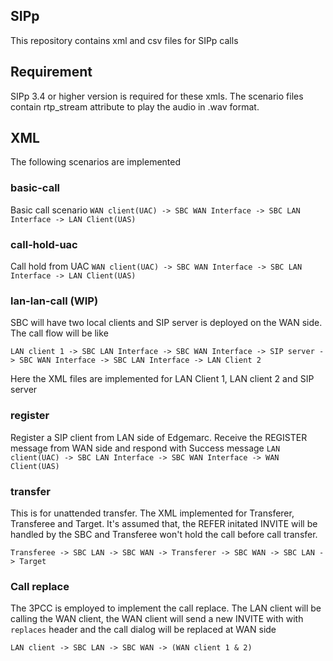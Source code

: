 ## SIPp
This repository contains xml and csv files for SIPp calls

## Requirement
SIPp 3.4 or higher version is required for these xmls. The scenario files contain rtp_stream attribute to play the audio in .wav format.

## XML
The following scenarios are implemented
### basic-call
Basic call scenario
`WAN client(UAC) -> SBC WAN Interface -> SBC LAN Interface -> LAN Client(UAS)`

### call-hold-uac
Call hold from UAC
`WAN client(UAC) -> SBC WAN Interface -> SBC LAN Interface -> LAN Client(UAS)`

### lan-lan-call (WIP)
SBC will have two local clients and SIP server is deployed on the WAN side. The call flow will be like

`LAN client 1 -> SBC LAN Interface -> SBC WAN Interface -> SIP server -> SBC WAN Interface -> SBC LAN Interface -> LAN Client 2`

Here the XML files are implemented for LAN Client 1, LAN client 2 and SIP server

### register
Register a SIP client from LAN side of Edgemarc. Receive the REGISTER message from WAN side and respond with Success message
`LAN client(UAC) -> SBC LAN Interface -> SBC WAN Interface -> WAN Client(UAS)`

### transfer
This is for unattended transfer. The XML implemented for Transferer, Transferee and Target. It's assumed that, the REFER initated INVITE will be handled by the SBC and Transferee won't hold the call before call transfer.

`Transferee -> SBC LAN -> SBC WAN -> Transferer -> SBC WAN -> SBC LAN -> Target`

### Call replace
The 3PCC is employed to implement the call replace. The LAN client will be calling the WAN client, the WAN client will send a new INVITE with with `replaces` header and the call dialog will be replaced at WAN side

`LAN client -> SBC LAN -> SBC WAN -> (WAN client 1 & 2)`
